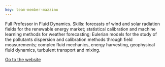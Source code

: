 ```yaml
---
key: team-member-mazzino
---
```


Full Professor in Fluid Dynamics. Skills: forecasts of wind and solar radiation fields for the renewable energy market; statistical calibration and machine learning methods for weather forecasting; Eulerian models for the study of the pollutants dispersion and calibration methods through field measurements; complex fluid mechanics, energy harvesting, geophysical fluid dynamics, turbulent transport and mixing.

<a href='http://www3.dicca.unige.it/mazzino' target='_blank'>Go to the website</a>
